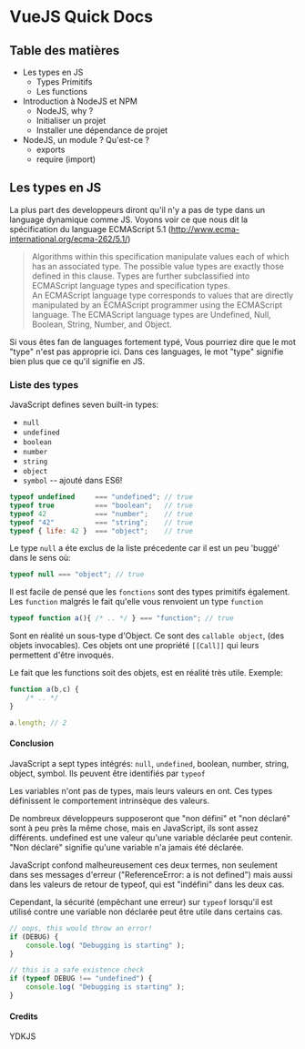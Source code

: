 # VueJS Quick Docs

## Table des matières

* Les types en JS
  * Types Primitifs
  * Les functions
* Introduction à NodeJS et NPM
  * NodeJS, why ?
  * Initialiser un projet
  * Installer une dépendance de projet
* NodeJS, un module ? Qu'est-ce ?
  * exports
  * require (import)
  
## Les types en JS
  
La plus part des developpeurs diront qu'il n'y a pas de type dans un language dynamique comme JS. Voyons voir ce que nous dit la spécification du language ECMAScript 5.1 (http://www.ecma-international.org/ecma-262/5.1/)

> Algorithms within this specification manipulate values each of which has an associated type. The possible value types are exactly those defined in this clause. Types are further subclassified into ECMAScript language types and specification types.  
An ECMAScript language type corresponds to values that are directly manipulated by an ECMAScript programmer using the ECMAScript language. The ECMAScript language types are Undefined, Null, Boolean, String, Number, and Object.

Si vous êtes fan de languages fortement typé, Vous pourriez dire que le mot "type" n'est pas approprie ici. Dans ces languages, le mot "type" signifie bien plus que ce qu'il signifie en JS.

### Liste des types

JavaScript defines seven built-in types:

* `null`
* `undefined`
* `boolean`
* `number`
* `string`
* `object`
* `symbol` -- ajouté dans ES6!

```js
typeof undefined     === "undefined"; // true
typeof true          === "boolean";   // true
typeof 42            === "number";    // true
typeof "42"          === "string";    // true
typeof { life: 42 }  === "object";    // true
```

Le type `null` a éte exclus de la liste précedente car il est un peu 'buggé' dans le sens où:
```js
typeof null === "object"; // true
```

Il est facile de pensé que les `fonctions` sont des types primitifs également.
Les `function` malgrés le fait qu'elle vous renvoient un type `function`
```js
typeof function a(){ /* .. */ } === "function"; // true
```

Sont en réalité un sous-type d'Object. Ce sont des `callable object`, (des objets invocables).
Ces objets ont une propriété `[[Call]]` qui leurs permettent d'être invoqués.

Le fait que les functions soit des objets, est en réalité très utile. Exemple:

```js
function a(b,c) {
	/* .. */
}

a.length; // 2
```



#### Conclusion
JavaScript a sept types intégrés: `null`, `undefined`, boolean, number, string, object, symbol. Ils peuvent être identifiés par `typeof`

Les variables n'ont pas de types, mais leurs valeurs en ont. Ces types définissent le comportement intrinsèque des valeurs.

De nombreux développeurs supposeront que "non défini" et "non déclaré" sont à peu près la même chose, mais en JavaScript, ils sont assez différents. undefined est une valeur qu'une variable déclarée peut contenir. "Non déclaré" signifie qu'une variable n'a jamais été déclarée.

JavaScript confond malheureusement ces deux termes, non seulement dans ses messages d'erreur ("ReferenceError: a is not defined") mais aussi dans les valeurs de retour de typeof, qui est "indéfini" dans les deux cas.

Cependant, la sécurité (empêchant une erreur) sur `typeof` lorsqu'il est utilisé contre une variable non déclarée peut être utile dans certains cas.

```js
// oops, this would throw an error!
if (DEBUG) {
	console.log( "Debugging is starting" );
}

// this is a safe existence check
if (typeof DEBUG !== "undefined") {
	console.log( "Debugging is starting" );
}
```

#### Credits
YDKJS
